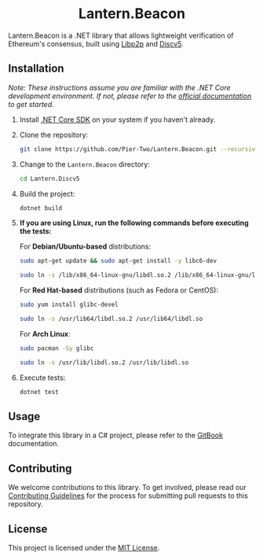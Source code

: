 <div align="center">
  <h1 align="center">Lantern.Beacon</h1>
</div>

Lantern.Beacon is a .NET library that allows lightweight verification of Ethereum's consensus, built using [Libp2p](https://github.com/NethermindEth/dotnet-libp2p) and [Discv5](https://github.com/Pier-Two/Lantern.Discv5).

## Installation

*Note: These instructions assume you are familiar with the .NET Core development environment. If not, please refer to the [official documentation](https://docs.microsoft.com/en-us/dotnet/core/introduction) to get started.*

1. Install [.NET Core SDK](https://docs.microsoft.com/en-us/dotnet/core/install/) on your system if you haven't already.

2. Clone the repository:

   ```bash
   git clone https://github.com/Pier-Two/Lantern.Beacon.git --recursive
   ```

3. Change to the `Lantern.Beacon` directory:

   ```bash
   cd Lantern.Discv5
   ```

4. Build the project:

   ```bash
   dotnet build
   ```

5. **If you are using Linux, run the following commands before executing the tests:**

   For **Debian/Ubuntu-based** distributions:
   ```bash
   sudo apt-get update && sudo apt-get install -y libc6-dev

   sudo ln -s /lib/x86_64-linux-gnu/libdl.so.2 /lib/x86_64-linux-gnu/libdl.so
   ```

   For **Red Hat-based** distributions (such as Fedora or CentOS):
   ```bash
   sudo yum install glibc-devel

   sudo ln -s /usr/lib64/libdl.so.2 /usr/lib64/libdl.so
   ```

   For **Arch Linux**:
   ```bash
   sudo pacman -Sy glibc

   sudo ln -s /usr/lib/libdl.so.2 /usr/lib/libdl.so
   ```
   
6. Execute tests:
   ```bash
   dotnet test
   ```

## Usage
To integrate this library in a C# project, please refer to the [GitBook](https://piertwo.gitbook.io/lantern.beacon/) documentation. 

## Contributing
We welcome contributions to this library. To get involved, please read our [Contributing Guidelines](https://piertwo.gitbook.io/lantern.beacon/contribution-guidelines) for the process for submitting pull requests to this repository.

## License
This project is licensed under the [MIT License](https://github.com/Pier-Two/Lantern.Beacon/blob/main/LICENSE).